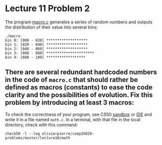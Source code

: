# Lecture 11 Problem 2

The program [macro.c](macro.c) generates a series of random numbers and outputs
the distribution of their value into several bins:

```shell
./macro
bin 0: [000 - 020[ *******************
bin 1: [020 - 040[ *******************
bin 2: [040 - 060[ *******************
bin 3: [060 - 080[ **********************
bin 4: [080 - 100[ ******************
```

There are several redundant hardcoded numbers in the code of `macro.c` that
should rather be defined as macros (constants) to ease the code clarity
and the possibilities of evolution. Fix this problem by introducing at least
3 macros:
- 


To check the correctness of your program, use CS50 [sandbox](sandbox.cs50.io)
or [IDE](ide.cs50.io) and write it in a file named `math.c`. In a terminal,
with that file in the local directory, check with this command:
```shell
check50 -l --log olivierpierre/comp26020-problems/master/lecture10/math
```

